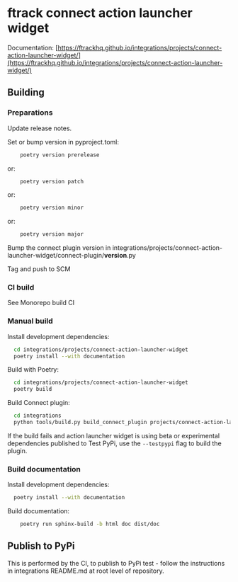 # ftrack connect action launcher widget

Documentation: [https://ftrackhq.github.io/integrations/projects/connect-action-launcher-widget/](https://ftrackhq.github.io/integrations/projects/connect-action-launcher-widget/)

## Building

### Preparations

Update release notes.

Set or bump version in pyproject.toml:

```bash
    poetry version prerelease
```
or:
```bash
    poetry version patch
```
or:
```bash
    poetry version minor
```
or:
```bash
    poetry version major
```

Bump the connect plugin version in integrations/projects/connect-action-launcher-widget/connect-plugin/__version__.py

Tag and push to SCM

### CI build

See Monorepo build CI


### Manual build

Install development dependencies:

```bash
  cd integrations/projects/connect-action-launcher-widget
  poetry install --with documentation
```

Build with Poetry:

```bash
  cd integrations/projects/connect-action-launcher-widget
  poetry build
```

Build Connect plugin:


```bash
  cd integrations
  python tools/build.py build_connect_plugin projects/connect-action-launcher-widget
```

If the build fails and action launcher widget is using beta or experimental dependencies published to Test PyPi, use the `--testpypi` flag 
to build the plugin.


### Build documentation


Install development dependencies:

```bash
  poetry install --with documentation
```

Build documentation:

```bash
    poetry run sphinx-build -b html doc dist/doc
```

## Publish to PyPi

This is performed by the CI, to publish to PyPi test - follow the instructions in integrations README.md at root level of 
repository.

